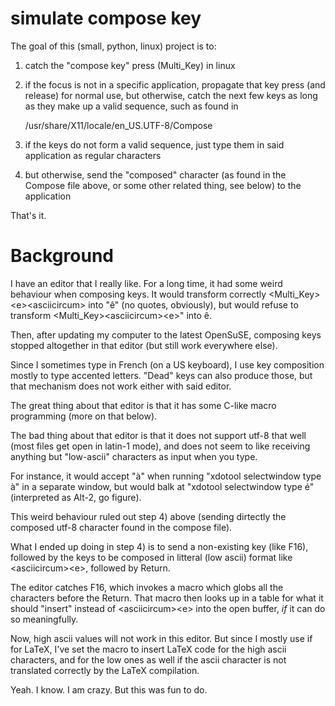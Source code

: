# simulate compose key

The goal of this (small, python, linux) project is to:

  1) catch the "compose key" press (Multi_Key) in linux
  2) if the focus is not in a specific application, propagate that key press (and release) for normal use, but otherwise, catch the next few keys as long as they make up a valid sequence, such as found in 
  
      /usr/share/X11/locale/en_US.UTF-8/Compose
      
  3) if the keys do not form a valid sequence, just type them in said application as regular characters
  4) but otherwise, send the "composed" character (as found in the Compose file above, or some other related thing, see below) to the application

That's it.

# Background

I have an editor that I really like. For a long time, it had some weird behaviour when composing keys. It would transform correctly \<Multi_Key\>\<e\>\<asciicircum\> into "ê" (no quotes, obviously),  but would refuse to transform \<Multi_Key\>\<asciicircum\>\<e\>" into ê.
  
  Then, after updating my computer to the latest OpenSuSE, composing keys stopped altogether in that editor (but still work everywhere else).
  
  Since I sometimes type in French (on a US keyboard), I use key composition mostly to type accented letters. "Dead" keys can also produce those, but that mechanism does not work either with said editor.
  
  The great thing about that editor is that it has some C-like macro programming (more on that below).
  
  The bad thing about that editor is that it does not support utf-8 that well (most files get open in latin-1 mode), and does not seem to like receiving anything but "low-ascii" characters as input when you type.
  
  For instance, it would accept "à" when running "xdotool selectwindow type à" in a separate window, but would balk at "xdotool selectwindow type é" (interpreted as Alt-2, go figure).
  
  This weird behaviour ruled out step 4) above (sending dirtectly the composed utf-8 character found in the compose file).
  
  What I ended up doing in step 4) is to send a non-existing key (like F16), followed by the keys to be composed in litteral (low ascii) format like \<asciicircum\>\<e\>, followed by Return.
  
  The editor catches F16, which invokes a macro which globs all the characters before the Return. That macro then looks up in a table for what it should "insert" instead of \<asciicircum\>\<e\> into the open buffer, _if_ it can do so meaningfully.
  
  Now, high ascii values will not work in this editor. But since I mostly use if for LaTeX, I've set the macro to insert LaTeX code for the high ascii characters, and for the low ones as well if the ascii character is not translated correctly by the LaTeX compilation.
  
  Yeah. I know. I am crazy. But this was fun to do.
